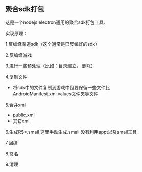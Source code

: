 聚合sdk打包
-----------
这是一个nodejs electron通用的聚合sdk打包工具.<br/>

实现原理：<br/>

1.反编绎渠道sdk（这个通常是已反编好的sdk）<br/>

2.反编绎游戏<br/>

3.进行一些预处理（比如：目录建立， 删除）<br/>

4.复制文件<br/>
   - 将sdk中的文件复制到游戏中但要保留一些文件比<br>
   AndroidManifest.xml values文件夹等文件<br>

5.合并xml<br>
   - public.xml <br>
   - 其它xml<br>

6.生成R$*.smail  这里手动生成.smali 没有利用appt以及smail工具<br>

7.回编<br>

8.签名<br>

9.清理<br>